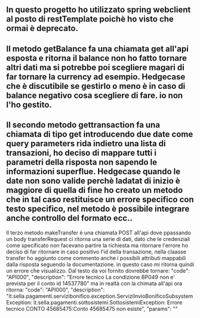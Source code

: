 In questo progetto ho utilizzato spring webclient al posto di restTemplate poichè ho visto che ormai è deprecato.
------
Il metodo getBalance fa una chiamata get all'api esposta e  ritorna il balance non ho fatto tornare altri dati ma si potrebbe poi scegliere magari di far tornare la currency ad esempio.
Hedgecase che è discutibile se gestirlo o meno è in caso di balance negativo cosa scegliere di fare. io non l'ho gestito.
----
Il secondo metodo gettransaction
fa una chiamata di tipo get introducendo due date come query parameters rida indietro una lista di transazioni, ho deciso di mappare tutti i parametri della risposta non sapendo le informazioni superflue.
Hedgecase quando le date non sono  valide perchè  ladatat di inizio è maggiore di quella di fine ho creato un metodo che in tal caso restituisce un errore specifico con testo  specifico, nel metodo è possibile integrare anche controllo del formato ecc..
----
Il terzo metodo makeTransfer è una chiamata POST all'api dove ppassando un body transferRequest ci ritorna una serie di dati, dato che le credenziali come specificato non facevano partire la richiesta ma ritornare l'errore ho deciso di far ritornare in caso 
positivo l'id della transazione, nella claasse transfer ho aggiunto come commento  anche i possibili  attributi mappabili dalla risposta seguendo la documentazione.
in questo caso mi ritorna quindi un errore che visualizzo.
Dal testo da voi fornito dovrebbe tornare:
"code": "API000",
"description": "Errore tecnico  La condizione BP049 non e' prevista per il conto id 14537780" ma in realtà con la chimata all'api ora ritorna:
"code": "API000",
"description": "it.sella.pagamenti.servizibonifico.exception.ServiziInvioBonificoSubsystemException: it.sella.pagamenti.sottosistemi.SottosistemiException: Errore tecnico CONTO 45685475:Conto 45685475 non esiste",
"params": ""

